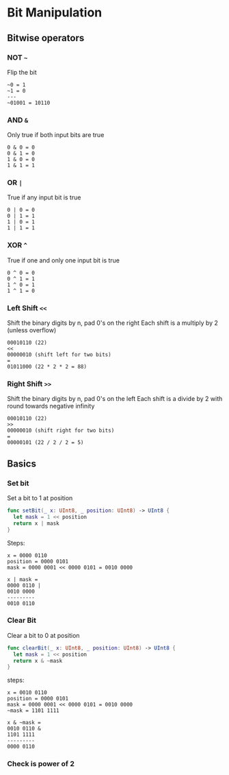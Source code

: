 # Bit Manipulation

## Bitwise operators
### NOT `~`
Flip the bit
```
~0 = 1
~1 = 0
---
~01001 = 10110
```
### AND `&`
Only true if both input bits are true
```
0 & 0 = 0
0 & 1 = 0
1 & 0 = 0
1 & 1 = 1
```
### OR `|`
True if any input bit is true
```
0 | 0 = 0
0 | 1 = 1
1 | 0 = 1
1 | 1 = 1
```
### XOR `^`
True if one and only one input bit is true
```
0 ^ 0 = 0
0 ^ 1 = 1
1 ^ 0 = 1
1 ^ 1 = 0
```
### Left Shift `<<`
Shift the binary digits by n, pad 0's on the right
Each shift is a multiply by 2 (unless overflow)
```
00010110 (22)
<<
00000010 (shift left for two bits)
=
01011000 (22 * 2 * 2 = 88)
```
### Right Shift `>>`
Shift the binary digits by n, pad 0's on the left
Each shift is a divide by 2 with round towards negative infinity
```
00010110 (22)
>>
00000010 (shift right for two bits)
=
00000101 (22 / 2 / 2 = 5)
```

## Basics
### Set bit
Set a bit to 1 at position
```Swift
func setBit(_ x: UInt8, _ position: UInt8) -> UInt8 {
  let mask = 1 << position
  return x | mask
}  
```
Steps:
```
x = 0000 0110
position = 0000 0101
mask = 0000 0001 << 0000 0101 = 0010 0000

x | mask = 
0000 0110 |
0010 0000
---------
0010 0110
```

### Clear Bit
Clear a bit to 0 at position
```Swift
func clearBit(_ x: UInt8, _ position: UInt8) -> UInt8 {
  let mask = 1 << position
  return x & ~mask
}
```
steps:
```
x = 0010 0110
position = 0000 0101
mask = 0000 0001 << 0000 0101 = 0010 0000
~mask = 1101 1111

x & ~mask = 
0010 0110 &
1101 1111
---------
0000 0110
```

### Check is power of 2
